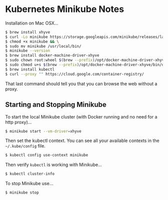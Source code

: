 # Kubernetes Minikube Notes

Installation on Mac OSX...

````bash
$ brew install xhyve
$ curl -Lo minikube https://storage.googleapis.com/minikube/releases/latest/minikube-darwin-amd64 &&   \
$ chmod +x minikube && \
$ sudo mv minikube /usr/local/bin/
$ minikube --version
$ brew install docker-machine-driver-xhyve
$ sudo chown root:wheel $(brew --prefix)/opt/docker-machine-driver-xhyve/bin/docker-machine-driver-xhyve
$ sudo chmod u+s $(brew --prefix)/opt/docker-machine-driver-xhyve/bin/docker-machine-driver-xhyve
$ brew install kubectl
$ curl --proxy "" https://cloud.google.com/container-registry/
````

That last command should tell you that you can browse the web without a proxy.

## Starting and Stopping Minikube

To start the local Minikube cluster (with Docker running and no need for a http proxy)...

````bash
$ minikube start --vm-driver=xhyve
````

Then set the kubectl context. You can see all your available contexts in the `~/.kube/config` file.

````bash
$ kubectl config use-context minikube
````

Then verify `kubectl` is working with Minikube...

````bash
$ kubectl cluster-info
````

To stop Minikube use...

````bash
$ minikube stop
````
